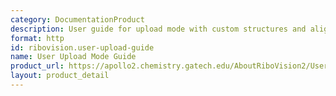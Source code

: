 ```yaml
---
category: DocumentationProduct
description: User guide for upload mode with custom structures and alignments
format: http
id: ribovision.user-upload-guide
name: User Upload Mode Guide
product_url: https://apollo2.chemistry.gatech.edu/AboutRiboVision2/User_upload_Mode/
layout: product_detail
---
```

